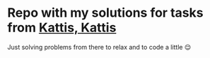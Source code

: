# Repo with my solutions for tasks from [Kattis, Kattis](https://open.kattis.com/)

Just solving problems from there to relax and to code a little 😌